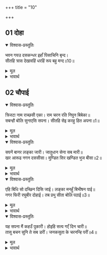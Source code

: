 +++
title = "10"

+++


## 01 दोहा
<details open><summary>विश्वास-प्रस्तुतिः</summary>

भवन गयउ दसकन्धर इहाँ पिसाचिनि बृन्द।  
सीतहि त्रास देखावहिं धरहिं रूप बहु मन्द॥10॥  
</details>

<details><summary>मूल</summary>

भवन गयउ दसकन्धर इहाँ पिसाचिनि बृन्द।  
सीतहि त्रास देखावहिं धरहिं रूप बहु मन्द॥10॥  
</details>

<details><summary>भावार्थ</summary>

(यों कहकर) रावण घर चला गया। यहाँ राक्षसियों के समूह बहुत से बुरे रूप धरकर सीताजी को भय दिखलाने लगे॥10॥  
</details>





## 02 चौपाई
<details open><summary>विश्वास-प्रस्तुतिः</summary>

त्रिजटा नाम राच्छसी एका। राम चरन रति निपुन बिबेका॥  
सबन्हौ बोलि सुनाएसि सपना। सीतहि सेइ करहु हित अपना॥1॥  
</details>

<details><summary>मूल</summary>

त्रिजटा नाम राच्छसी एका। राम चरन रति निपुन बिबेका॥  
सबन्हौ बोलि सुनाएसि सपना। सीतहि सेइ करहु हित अपना॥1॥  
</details>

<details><summary>भावार्थ</summary>

उनमें एक त्रिजटा नाम की राक्षसी थी। उसकी श्री रामचन्द्रजी के चरणों में प्रीति थी और वह विवेक (ज्ञान) में निपुण थी। उसने सबों को बुलाकर अपना स्वप्न सुनाया और कहा- सीताजी की सेवा करके अपना कल्याण कर लो॥1॥  
</details>

<details open><summary>विश्वास-प्रस्तुतिः</summary>

सपनें बानर लङ्का जारी। जातुधान सेना सब मारी॥  
खर आरूढ नगन दससीसा। मुण्डित सिर खण्डित भुज बीसा॥2॥  
</details>

<details><summary>मूल</summary>

सपनें बानर लङ्का जारी। जातुधान सेना सब मारी॥  
खर आरूढ नगन दससीसा। मुण्डित सिर खण्डित भुज बीसा॥2॥  
</details>

<details><summary>भावार्थ</summary>

स्वप्न (मैन्ने देखा कि) एक बन्दर ने लङ्का जला दी। राक्षसों की सारी सेना मार डाली गई। रावण नङ्गा है और गदहे पर सवार है। उसके सिर मुँडे हुए हैं, बीसों भुजाएँ कटी हुई हैं॥2॥  
</details>

<details open><summary>विश्वास-प्रस्तुतिः</summary>

एहि बिधि सो दच्छिन दिसि जाई। लङ्का मनहुँ बिभीषन पाई॥  
नगर फिरी रघुबीर दोहाई। तब प्रभु सीता बोलि पठाई॥3॥  
</details>

<details><summary>मूल</summary>

एहि बिधि सो दच्छिन दिसि जाई। लङ्का मनहुँ बिभीषन पाई॥  
नगर फिरी रघुबीर दोहाई। तब प्रभु सीता बोलि पठाई॥3॥  
</details>

<details><summary>भावार्थ</summary>

इस प्रकार से वह दक्षिण (यमपुरी की) दिशा को जा रहा है और मानो लङ्का विभीषण ने पाई है। नगर में श्री रामचन्द्रजी की दुहाई फिर गई। तब प्रभु ने सीताजी को बुला भेजा॥3॥  
</details>

<details open><summary>विश्वास-प्रस्तुतिः</summary>

यह सपना मैं कहउँ पुकारी। होइहि सत्य गएँ दिन चारी॥  
तासु बचन सुनि ते सब डरीं। जनकसुता के चरनन्हि परीं॥4॥  
</details>

<details><summary>मूल</summary>

यह सपना मैं कहउँ पुकारी। होइहि सत्य गएँ दिन चारी॥  
तासु बचन सुनि ते सब डरीं। जनकसुता के चरनन्हि परीं॥4॥  
</details>

<details><summary>भावार्थ</summary>

मैं पुकारकर (निश्चय के साथ) कहती हूँ कि यह स्वप्न चार (कुछ ही) दिनों बाद सत्य होकर रहेगा। उसके वचन सुनकर वे सब राक्षसियाँ डर गईं और जानकीजी के चरणों पर गिर पडीं॥4॥  
</details>
